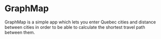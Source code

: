 # GraphMap
GraphMap is a simple app which lets you enter Quebec cities and distance between cities in order to be able to calculate the shortest travel path between them.
